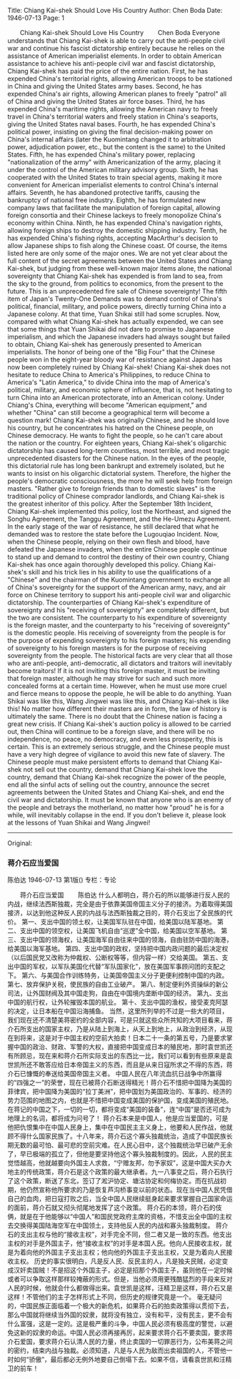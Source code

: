 Title: Chiang Kai-shek Should Love His Country
Author: Chen Boda
Date: 1946-07-13
Page: 1

　　Chiang Kai-shek Should Love His Country
　　Chen Boda
    Everyone understands that Chiang Kai-shek is able to carry out the anti-people civil war and continue his fascist dictatorship entirely because he relies on the assistance of American imperialist elements. In order to obtain American assistance to achieve his anti-people civil war and fascist dictatorship, Chiang Kai-shek has paid the price of the entire nation.
    First, he has expended China's territorial rights, allowing American troops to be stationed in China and giving the United States army bases.
    Second, he has expended China's air rights, allowing American planes to freely "patrol" all of China and giving the United States air force bases.
    Third, he has expended China's maritime rights, allowing the American navy to freely travel in China's territorial waters and freely station in China's seaports, giving the United States naval bases.
    Fourth, he has expended China's political power, insisting on giving the final decision-making power on China's internal affairs (later the Kuomintang changed it to arbitration power, adjudication power, etc., but the content is the same) to the United States.
    Fifth, he has expended China's military power, replacing "nationalization of the army" with Americanization of the army, placing it under the control of the American military advisory group.
    Sixth, he has cooperated with the United States to train special agents, making it more convenient for American imperialist elements to control China's internal affairs.
    Seventh, he has abandoned protective tariffs, causing the bankruptcy of national free industry.
    Eighth, he has formulated new company laws that facilitate the manipulation of foreign capital, allowing foreign consortia and their Chinese lackeys to freely monopolize China's economy within China.
    Ninth, he has expended China's navigation rights, allowing foreign ships to destroy the domestic shipping industry.
    Tenth, he has expended China's fishing rights, accepting MacArthur's decision to allow Japanese ships to fish along the Chinese coast.
    Of course, the items listed here are only some of the major ones. We are not yet clear about the full content of the secret agreements between the United States and Chiang Kai-shek, but judging from these well-known major items alone, the national sovereignty that Chiang Kai-shek has expended is from land to sea, from the sky to the ground, from politics to economics, from the present to the future. This is an unprecedented fire sale of Chinese sovereignty! The fifth item of Japan's Twenty-One Demands was to demand control of China's political, financial, military, and police powers, directly turning China into a Japanese colony. At that time, Yuan Shikai still had some scruples. Now, compared with what Chiang Kai-shek has actually expended, we can see that some things that Yuan Shikai did not dare to promise to Japanese imperialism, and which the Japanese invaders had always sought but failed to obtain, Chiang Kai-shek has generously presented to American imperialists.
    The honor of being one of the "Big Four" that the Chinese people won in the eight-year bloody war of resistance against Japan has now been completely ruined by Chiang Kai-shek! Chiang Kai-shek does not hesitate to reduce China to America's Philippines, to reduce China to America's "Latin America," to divide China into the map of America's political, military, and economic sphere of influence, that is, not hesitating to turn China into an American protectorate, into an American colony. Under Chiang's China, everything will become "American equipment," and whether "China" can still become a geographical term will become a question mark!
    Chiang Kai-shek was originally Chinese, and he should love his country, but he concentrates his hatred on the Chinese people, on Chinese democracy. He wants to fight the people, so he can't care about the nation or the country. For eighteen years, Chiang Kai-shek's oligarchic dictatorship has caused long-term countless, most terrible, and most tragic unprecedented disasters for the Chinese nation. In the eyes of the people, this dictatorial rule has long been bankrupt and extremely isolated, but he wants to insist on his oligarchic dictatorial system. Therefore, the higher the people's democratic consciousness, the more he will seek help from foreign masters. "Rather give to foreign friends than to domestic slaves" is the traditional policy of Chinese comprador landlords, and Chiang Kai-shek is the greatest inheritor of this policy. After the September 18th Incident, Chiang Kai-shek implemented this policy, lost the Northeast, and signed the Songhu Agreement, the Tanggu Agreement, and the He-Umezu Agreement. In the early stage of the war of resistance, he still declared that what he demanded was to restore the state before the Lugouqiao Incident. Now, when the Chinese people, relying on their own flesh and blood, have defeated the Japanese invaders, when the entire Chinese people continue to stand up and demand to control the destiny of their own country, Chiang Kai-shek has once again thoroughly developed this policy.
    Chiang Kai-shek's skill and his trick lies in his ability to use the qualifications of a "Chinese" and the chairman of the Kuomintang government to exchange all of China's sovereignty for the support of the American army, navy, and air force on Chinese territory to support his anti-people civil war and oligarchic dictatorship.
    The counterparties of Chiang Kai-shek's expenditure of sovereignty and his "receiving of sovereignty" are completely different, but the two are consistent. The counterparty to his expenditure of sovereignty is the foreign master, and the counterparty to his "receiving of sovereignty" is the domestic people. His receiving of sovereignty from the people is for the purpose of expending sovereignty to his foreign masters; his expending of sovereignty to his foreign masters is for the purpose of receiving sovereignty from the people.
    The historical facts are very clear that all those who are anti-people, anti-democratic, all dictators and traitors will inevitably become traitors! If it is not inviting this foreign master, it must be inviting that foreign master, although he may strive for such and such more concealed forms at a certain time. However, when he must use more cruel and fierce means to oppose the people, he will be able to do anything. Yuan Shikai was like this, Wang Jingwei was like this, and Chiang Kai-shek is like this! No matter how different their masters are in form, the law of history is ultimately the same.
    There is no doubt that the Chinese nation is facing a great new crisis. If Chiang Kai-shek's auction policy is allowed to be carried out, then China will continue to be a foreign slave, and there will be no independence, no peace, no democracy, and even less prosperity, this is certain. This is an extremely serious struggle, and the Chinese people must have a very high degree of vigilance to avoid this new fate of slavery. The Chinese people must make persistent efforts to demand that Chiang Kai-shek not sell out the country, demand that Chiang Kai-shek love the country, demand that Chiang Kai-shek recognize the power of the people, end all the sinful acts of selling out the country, announce the secret agreements between the United States and Chiang Kai-shek, and end the civil war and dictatorship. It must be known that anyone who is an enemy of the people and betrays the motherland, no matter how "proud" he is for a while, will inevitably collapse in the end. If you don't believe it, please look at the lessons of Yuan Shikai and Wang Jingwei!



<hr /> 

Original: 


### 蒋介石应当爱国
陈伯达
1946-07-13
第1版()
专栏：专论

　　蒋介石应当爱国
　　陈伯达
    什么人都明白，蒋介石的所以能够进行反人民的内战，继续法西斯独裁，完全是由于依靠美国帝国主义分子的接济。为着取得美国接济，以达到他这种反人民的内战与法西斯独裁之目的，蒋介石支出了全民族的代价。
    第一、支出中国的领土权，让美国军队驻在中国，给美国以陆军基地。
    第二、支出中国的领空权，让美国飞机自由“巡逻”全中国，给美国以空军基地。
    第三、支出中国的领海权，让美国海军自由往来中国的领海，自由驻防中国的海港，给美国以海军基地。
    第四、支出中国的政权，坚持把中国内政问题的最后决定权（以后国民党又改称为仲裁权、公断权等等，但内容一样）交给美国。
    第五、支出中国的军权，以军队美国化代替“军队国家化”，放在美国军事顾问团的支配之下。
    第六、与美国合作训练特务，让美国帝国主义分子更便利控制中国的内政。
    第七、放弃保护关税，使民族的自由工业破产。
    第八、制定便利外资操纵的新公司法，让外国财阀及其中国走狗，自由在中国境内垄断中国的经济。
    第九、支出中国的航行权，让外轮摧毁本国的航业。
    第十、支出中国的渔权，接受麦克阿瑟的决定，让日本船在中国沿海捕鱼。
    当然，这里所列举的不过是一些大的项目，我们现在还不清楚美蒋密约的全部内容，可是只就这些众所共知的大项目看来，蒋介石所支出的国家主权，乃是从陆上到海上，从天上到地上，从政治到经济，从现在到将来，这是对于中国主权的空前大拍卖！日本二十一条的第五号，乃是要求掌握中国的政治、财政、军警的大权，直接把中国变成日本的殖民地，那时袁世凯还有所顾忌，现在来和蒋介石所实际支出的东西比一比，我们可以看到有些原来是袁世凯所还不敢答应给日本帝国主义的东西，而且是从来日寇所求之不得的东西，蒋介石已慷慨的奉送给美国帝国主义者。
    中国人民在八年流血抗日战争中所赢得的“四强之一”的荣誉，现在已被蒋介石断送得精光！蒋介石不惜把中国降为美国的菲律宾，把中国降为美国的“拉丁美洲”，把中国划为美国政治的、军事的、经济的势力范围的地图之内，也就是不惜把中国变成美国的保护国，变成美国的殖民地。在蒋记的中国之下，一切的一切，都将变成“美国的装备”，连“中国”是否还可成为地理上的名词，都将成为问号了！
    蒋介石本来是中国人，他是应当爱国的，可是他把仇恨集中在中国人民身上，集中在中国民主主义身上，他要和人民作战，他就顾不得什么国家民族了。十八年来，蒋介石这个寡头独裁统治，造成了中国民族长期无数的最可怕、最可悲的空前灾难。在人民心目中，这个独裁统治早已破产无余了，早已极端的孤立了，但他是要坚持他这个寡头独裁制度的。因此，人民的民主觉悟越高，他就越要向外国主人求救，“宁赠友邦，勿予家奴”，这是中国大买办大地主的传统政策，蒋介石是这个政策的最大继承者。九一八事变之后，蒋介石执行了这个政策，断送了东北，签订了淞沪协定、塘沽协定和何梅协定。而在抗战初期，他仍然宣称他所要求的乃是恢复芦沟桥事变以前的状态。现在当中国人民凭借自己的血肉，把日寇打败之后，当全中国人民继续挺身起来要求掌握自己国家命运的面前，蒋介石就又彻头彻尾地发挥了这个政策。
    蒋介石的本领，蒋介石的伎俩，就是在于他能够以“中国人”和国民党政府主席的资格，不惜支出全中国的主权去交换得美国陆海空军在中国领土，支持他反人民的内战和寡头独裁制度。
    蒋介石的支出主权与他的“接收主权”，对手完全不同，但二者又是一致的东西。他支出主权的对手是外国主子，他“接收主权”的对手是本国人民。他向人民接收主权，就是为着向他的外国主子支出主权；他向他的外国主子支出主权，又是为着向人民接收主权。
    历史的事实很明白，凡是反人民、反民主的人，凡是独夫民贼，必定变成汉奸卖国贼！不是招这个外国主子，必定是招那个外国主子，虽则他在一定时候或者可以争取这样那样较掩蔽的形式。但是，当他必须用更残酷猛烈的手段来反对人民的时候，他就会什么都做得出来。袁世凯是这样，汪精卫是这样，蒋介石又是这样！不管他们的主子怎样形式上不同，但历史的规律究竟是一个。
    毫无疑问的，中国民族正面临着一个极大的新危机，如果蒋介石的拍卖政策得以贯彻下去，那么中国就将继续当外国的奴隶，就将没有独立，没有和平，没有民主，更不会有什么富强，这是一定的。这是极严重的斗争，中国人民必须有极高度的警觉，以避免这新的奴隶的命运。中国人民必须再接再厉，起来要求蒋介石不要卖国，要求蒋介石爱国，要求蒋介石认清人民的力量，终止卖国的一切罪恶行为，公布美蒋之间的密约，结束内战与独裁。必须知道，凡是与人民为敌而出卖祖国的人，不管他一时如何“骄傲”，最后都必无例外地要自己倒塌下去。如果不信，请看袁世凯和汪精卫的前车！
